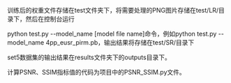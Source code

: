 训练后的权重文件存储在test文件夹下，将需要处理的PNG图片存储在test/LR/目录下，然后在控制台运行

python test.py --model_name [model file name]命令，例如python test.py --model_name 4pp_eusr_pirm.pb，输出结果将存储在test/SR/目录下

set5数据集的输出结果在results文件夹下的outputs目录下。

计算PSNR、SSIM指标值的代码为项目中的PSNR_SSIM.py文件。